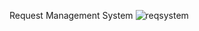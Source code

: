 Request Management System
![reqsystem](https://github.com/user-attachments/assets/6552333c-64be-47f9-b244-6d01e38de8f4)
